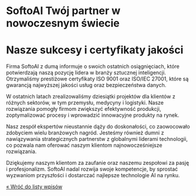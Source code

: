 # SoftoAI  Twój partner w nowoczesnym świecie

# Nasze sukcesy i certyfikaty jakości

Firma SoftoAI z dumą informuje o swoich ostatnich osiągnięciach, które potwierdzają naszą pozycję lidera w branży sztucznej inteligencji. Otrzymaliśmy prestiżowe certyfikaty ISO 9001 oraz ISO/IEC 27001, które są gwarancją najwyższej jakości usług oraz bezpieczeństwa danych.


W ostatnich latach zrealizowaliśmy dziesiątki projektów dla klientów z różnych sektorów, w tym przemysłu, medycyny i logistyki. Nasze rozwiązania pomogły firmom zwiększyć efektywność produkcji, zoptymalizować procesy i wprowadzić innowacyjne produkty na rynek.


Nasz zespół ekspertów nieustannie dąży do doskonałości, co zaowocowało zdobyciem wielu branżowych nagród. Jesteśmy również dumni z nawiązywania strategicznych partnerstw z globalnymi liderami technologii, co pozwala nam oferować naszym klientom najnowocześniejsze rozwiązania.


Dziękujemy naszym klientom za zaufanie oraz naszemu zespołowi za pasję i profesjonalizm. SoftoAI nadal rozwija swoje kompetencje, by sprostać wyzwaniom przyszłości i dostarczać najlepsze technologie AI na rynku.


[« Wróć do listy wpisów](https://softo.ag3nts.org/aktualnosci)